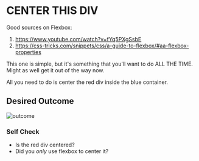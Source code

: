 # CENTER THIS DIV

Good sources on Flexbox: 

1. https://www.youtube.com/watch?v=fYq5PXgSsbE
2. https://css-tricks.com/snippets/css/a-guide-to-flexbox/#aa-flexbox-properties

This one is simple, but it's something that you'll want to do ALL THE TIME.  Might as well get it out of the way now.

All you need to do is center the red div inside the blue container.

## Desired Outcome
![outcome](./desired-outcome.png)

### Self Check
- Is the red div centered?
- Did you _only_ use flexbox to center it?

